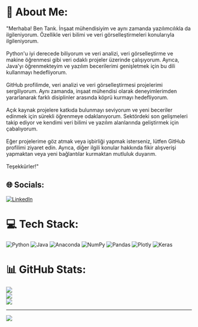 # 💫 About Me:
"Merhaba! Ben Tarık. İnşaat mühendisiyim ve aynı zamanda yazılımcılıkla da ilgileniyorum. Özellikle veri bilimi ve veri görselleştirmeleri konularıyla ilgileniyorum.<br><br>Python'u iyi derecede biliyorum ve veri analizi, veri görselleştirme ve makine öğrenmesi gibi veri odaklı projeler üzerinde çalışıyorum. Ayrıca, Java'yı öğrenmekteyim ve yazılım becerilerimi genişletmek için bu dili kullanmayı hedefliyorum.<br><br>GitHub profilimde, veri analizi ve veri görselleştirmesi projelerimi sergiliyorum. Aynı zamanda, inşaat mühendisi olarak deneyimlerimden yararlanarak farklı disiplinler arasında köprü kurmayı hedefliyorum.<br><br>Açık kaynak projelere katkıda bulunmayı seviyorum ve yeni beceriler edinmek için sürekli öğrenmeye odaklanıyorum. Sektördeki son gelişmeleri takip ediyor ve kendimi veri bilimi ve yazılım alanlarında geliştirmek için çabalıyorum.<br><br>Eğer projelerime göz atmak veya işbirliği yapmak isterseniz, lütfen GitHub profilimi ziyaret edin. Ayrıca, diğer ilgili konular hakkında fikir alışverişi yapmaktan veya yeni bağlantılar kurmaktan mutluluk duyarım.<br><br>Teşekkürler!"


## 🌐 Socials:
[![LinkedIn](https://img.shields.io/badge/LinkedIn-%230077B5.svg?logo=linkedin&logoColor=white)](https://linkedin.com/in/https://www.linkedin.com/in/ahmet-tar%C4%B1k-y%C4%B1lmaz-317753259/) 

# 💻 Tech Stack:
![Python](https://img.shields.io/badge/python-3670A0?style=for-the-badge&logo=python&logoColor=ffdd54) ![Java](https://img.shields.io/badge/java-%23ED8B00.svg?style=for-the-badge&logo=java&logoColor=white) ![Anaconda](https://img.shields.io/badge/Anaconda-%2344A833.svg?style=for-the-badge&logo=anaconda&logoColor=white) ![NumPy](https://img.shields.io/badge/numpy-%23013243.svg?style=for-the-badge&logo=numpy&logoColor=white) ![Pandas](https://img.shields.io/badge/pandas-%23150458.svg?style=for-the-badge&logo=pandas&logoColor=white) ![Plotly](https://img.shields.io/badge/Plotly-%233F4F75.svg?style=for-the-badge&logo=plotly&logoColor=white) ![Keras](https://img.shields.io/badge/Keras-%23D00000.svg?style=for-the-badge&logo=Keras&logoColor=white)
# 📊 GitHub Stats:
![](https://github-readme-stats.vercel.app/api?username=ahmettarikyilmaz&theme=dark&hide_border=false&include_all_commits=false&count_private=false)<br/>
![](https://github-readme-streak-stats.herokuapp.com/?user=ahmettarikyilmaz&theme=dark&hide_border=false)<br/>
![](https://github-readme-stats.vercel.app/api/top-langs/?username=ahmettarikyilmaz&theme=dark&hide_border=false&include_all_commits=false&count_private=false&layout=compact)

---
[![](https://visitcount.itsvg.in/api?id=ahmettarikyilmaz&icon=0&color=0)](https://visitcount.itsvg.in)

<!-- Proudly created with GPRM ( https://gprm.itsvg.in ) -->
